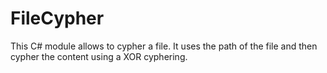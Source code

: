 # FileCypher

This C# module allows to cypher a file.
It uses the path of the file and then cypher the content using a XOR cyphering.
